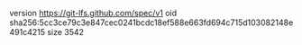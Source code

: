 version https://git-lfs.github.com/spec/v1
oid sha256:5cc3ce79c3e847cec0241bcdc18ef588e663fd694c715d103082148e491c4215
size 3542
